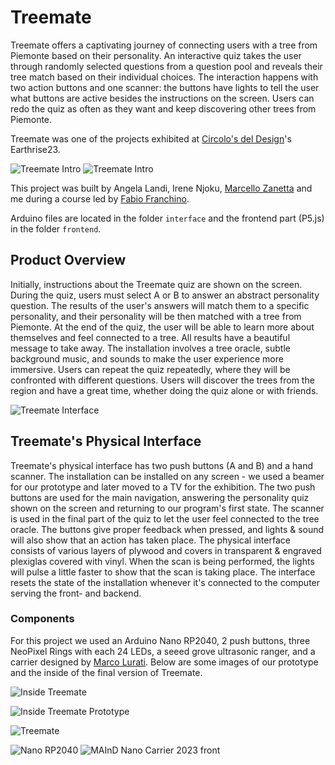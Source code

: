 # Treemate

Treemate offers a captivating journey of connecting users with a tree from Piemonte based on their personality. An interactive quiz takes the user through randomly selected questions from a question pool and reveals their tree match based on their individual choices. The interaction happens with two action buttons and one scanner: the buttons have lights to tell the user what buttons are active besides the instructions on the screen. Users can redo the quiz as often as they want and keep discovering other trees from Piemonte.

Treemate was one of the projects exhibited at [Circolo's del Design](https://www.circolodeldesign.it/)'s Earthrise23.

![Treemate Intro](docs/treemate.jpg)
![Treemate Intro](docs/treemate.webp)

This project was built by Angela Landi, Irene Njoku, [Marcello Zanetta](https://www.marcellozanetta.com/) and me during a course led by [Fabio Franchino](https://www.fabiofranchino.com/).

Arduino files are located in the folder `interface` and the frontend part (P5.js) in the folder `frontend`.

## Product Overview

Initially, instructions about the Treemate quiz are shown on the screen. During the quiz, users must select A or B to answer an abstract personality question. The results of the user's answers will match them to a specific personality, and their personality will be then matched with a tree from Piemonte. At the end of the quiz, the user will be able to learn more about themselves and feel connected to a tree. All results have a beautiful message to take away. The installation involves a tree oracle, subtle background music, and sounds to make the user experience more immersive. Users can repeat the quiz repeatedly, where they will be confronted with different questions. Users will discover the trees from the region and have a great time, whether doing the quiz alone or with friends.

![Treemate Interface](docs/treemate-interface.jpg)

## Treemate's Physical Interface

Treemate's physical interface has two push buttons (A and B) and a hand scanner. The installation can be installed on any screen - we used a beamer for our prototype and later moved to a TV for the exhibition. The two push buttons are used for the main navigation, answering the personality quiz shown on the screen and returning to our program's first state. The scanner is used in the final part of the quiz to let the user feel connected to the tree oracle. The buttons give proper feedback when pressed, and lights & sound will also show that an action has taken place. The physical interface consists of various layers of plywood and covers in transparent & engraved plexiglas covered with vinyl. When the scan is being performed, the lights will pulse a little faster to show that the scan is taking place. The interface resets the state of the installation whenever it's connected to the computer serving the front- and backend.

### Components

For this project we used an Arduino Nano RP2040, 2 push buttons, three NeoPixel Rings with each 24 LEDs, a seeed grove ultrasonic ranger, and a carrier designed by [Marco Lurati](https://marcolurati.ch/). Below are some images of our prototype and the inside of the final version of Treemate.

![Inside Treemate](docs/treemate-final-inside.jpg)

![Inside Treemate Prototype](docs/treemate-prototype-inside.jpg)

![Treemate](docs/treemate-prototype.jpg)

![Nano RP2040](docs/NanoRP2040Connect_PINOUT.png)
![MAInD Nano Carrier 2023 front](docs/MAInD_Nano-Carrier_2023.jpg)
